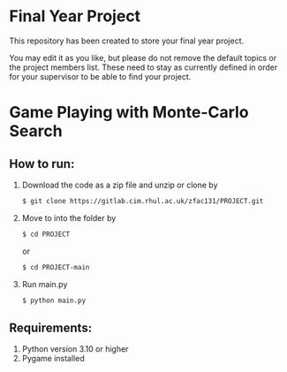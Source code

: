 # Final Year Project

This repository has been created to store your final year project.

You may edit it as you like, but please do not remove the default topics or the project members list. These need to stay as currently defined in order for your supervisor to be able to find your project.


# Game Playing with Monte-Carlo Search

## How to run:
 1. Download the code as a zip file and unzip or clone by
    ```bash
    $ git clone https://gitlab.cim.rhul.ac.uk/zfac131/PROJECT.git
    ```
 2. Move to into the folder by
    ```bash
    $ cd PROJECT
    ```
    or
    ```bash
    $ cd PROJECT-main
    ```

 3. Run main.py
    ```bash
    $ python main.py
    ```

## Requirements:
 1. Python version 3.10 or higher
 2. Pygame installed